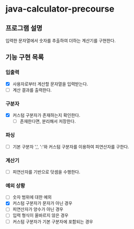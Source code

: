 # java-calculator-precourse

## 프로그램 설명
입력한 문자열에서 숫자를 추출하여 더하는 계산기를 구현한다.

## 기능 구현 목록

### 입출력
- [x] 사용자로부터 계산할 문자열을 입력받는다.
- [ ] 계산 결과를 출력한다.

### 구분자
- [x] 커스텀 구분자가 존재하는지 확인한다.
  - [ ] 존재한다면, 분리해서 저장한다.

### 파싱
- [ ] 기본 구분자 ',', ':'와 커스텀 구분자를 이용하여 피연산자를 구한다.

### 계산기
- [ ] 피연산자를 기반으로 덧셈을 수행한다.

### 예외 상황
- [ ] 숫자 범위에 대한 예외
- [x] 커스텀 구분자가 문자가 아닌 경우
- [ ] 피연산자가 양수가 아닌 경우
- [ ] 입력 형식이 올바르지 않은 경우
- [ ] 커스텀 구분자가 기본 구분자에 포함되는 경우
